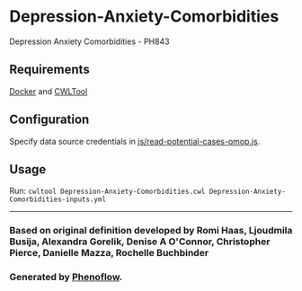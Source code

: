 # Depression-Anxiety-Comorbidities

Depression Anxiety Comorbidities - PH843

## Requirements

[Docker](https://docs.docker.com/install/) and [CWLTool](https://github.com/common-workflow-language/cwltool#install)

## Configuration

Specify data source credentials in [js/read-potential-cases-omop.js](js/read-potential-cases-omop.js).

## Usage

Run: `cwltool Depression-Anxiety-Comorbidities.cwl Depression-Anxiety-Comorbidities-inputs.yml`

***

### Based on original definition developed by Romi Haas, Ljoudmila Busija, Alexandra Gorelik, Denise A O'Connor, Christopher Pierce, Danielle Mazza, Rochelle Buchbinder
### Generated by [Phenoflow](https://kclhi.org/phenoflow).
